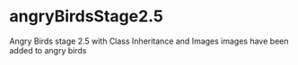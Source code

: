 # angryBirdsStage2.5
Angry Birds stage 2.5 with Class Inheritance and Images
images have been added to angry birds